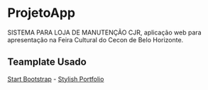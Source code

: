# ProjetoApp

SISTEMA PARA LOJA DE MANUTENÇÃO CJR, aplicação web para apresentação na Feira Cultural do Cecon de Belo Horizonte.

## Teamplate Usado

[Start Bootstrap](http://startbootstrap.com/) - [Stylish Portfolio](http://startbootstrap.com/template-overviews/stylish-portfolio/)
